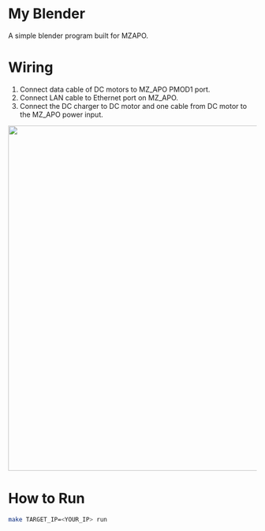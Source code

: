 # My Blender
A simple blender program built for MZAPO.

# Wiring
1. Connect data cable of DC motors to MZ_APO PMOD1 port.
2. Connect LAN cable to Ethernet port on MZ_APO.
3. Connect the DC charger to DC motor and one cable from DC motor to the MZ_APO power input.
   
<img src="https://github.com/ban9975/apo_blender/assets/55187987/fbbc0ef6-594d-4b11-bfd3-a68c81747e53" width="700">

# How to Run
``` bash
make TARGET_IP=<YOUR_IP> run
```
